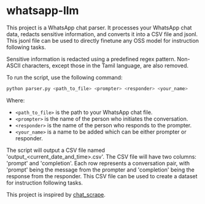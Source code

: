 # whatsapp-llm

This project is a WhatsApp chat parser. It processes your WhatsApp chat data, redacts sensitive information, and converts it into a CSV file and jsonl. This jsonl file can be used to directly finetune any OSS model for instruction following tasks.

Sensitive information is redacted using a predefined regex pattern. Non-ASCII characters, except those in the Tamil language, are also removed.

To run the script, use the following command:
```python
python parser.py <path_to_file> <prompter> <responder> <your_name>
```
Where:
- `<path_to_file>` is the path to your WhatsApp chat file.
- `<prompter>` is the name of the person who initiates the conversation.
- `<responder>` is the name of the person who responds to the prompter.
- `<your_name>` is a name to be added which can be either prompter or responder.

The script will output a CSV file named 'output_<current_date_and_time>.csv'. The CSV file will have two columns: 'prompt' and 'completion'. Each row represents a conversation pair, with 'prompt' being the message from the prompter and 'completion' being the response from the responder. This CSV file can be used to create a dataset for instruction following tasks.

This project is inspired by [chat_scrape](https://github.com/afiqhatta/chat_scrape).
